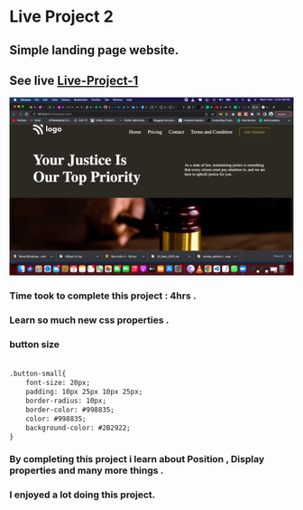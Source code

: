
# Live Project 2

## Simple landing page website.

## See live [Live-Project-1](https://liveproject-3.netlify.app/)

![img](Live-proj-3.png)

### Time took to complete this project : 4hrs .
### Learn so much new css properties .


### button size
```

.button-small{
    font-size: 20px;
    padding: 10px 25px 10px 25px;
    border-radius: 10px;
    border-color: #998835;
    color: #998835;
    background-color: #2B2922;
}

```


### By completing this project i learn about **Position**  , **Display properties** and many more things .

### I enjoyed a lot doing this project.
